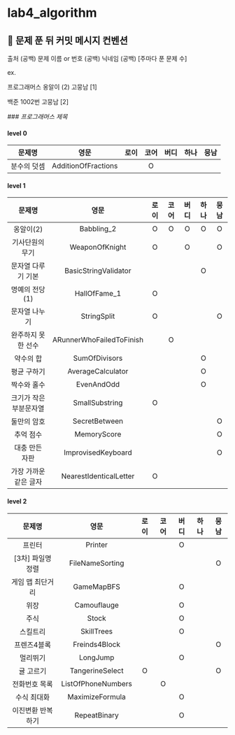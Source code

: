 # lab4_algorithm

## 👊 문제 푼 뒤 커밋 메시지 컨벤션

출처 (공백) 문제 이름 or 번호 (공백) 닉네임 (공백) [주마다 푼 문제 수]

ex.

프로그래머스 옹알이 (2) 고뭉남 [1]

백준 1002번 고뭉남 [2]

_### 프로그래머스 제목_

#### level 0

|  문제명   |         영문          | 로이 | 코어 | 버디 | 하나 | 뭉남 | 
|:------:|:-------------------:|:--:|:--:|:--:|:--:|:--:|
| 분수의 덧셈 | AdditionOfFractions |    | O  |    |    |    |

#### level 1

|     문제명      |            영문            | 로이 | 코어 | 버디 | 하나 | 뭉남 | 
|:------------:|:------------------------:|:--:|:--:|:--:|:--:|:--:|
|    옹알이(2)    |        Babbling_2        | O  | O  | O  | O  | O  |
|   기사단원의 무기   |      WeaponOfKnight      | O  |    | O  |    | O  |
|  문자열 다루기 기본  |   BasicStringValidator   |    |    |    | O  |    |
|  명예의 전당 (1)  |       HallOfFame_1       | O  |    |    |    |    |
|   문자열 나누기    |       StringSplit        | O  |    |    |    | O  |
|  완주하지 못한 선수  | ARunnerWhoFailedToFinish |    | O  |    |    |    |
|    약수의 합     |      SumOfDivisors       |    |    |    | O  |    |
|    평균 구하기    |    AverageCalculator     |    |    |    | O  |    |
|    짝수와 홀수    |        EvenAndOdd        |    |    |    | O  |    |
| 크기가 작은 부분문자열 |      SmallSubstring      | O  |    |    |    |    |
|    둘만의 암호    |      SecretBetween       |    |    |    |    | O  |
|    추억 점수     |       MemoryScore        |    |    |    |    | O  |
|   대충 만든 자판   |    ImprovisedKeyboard    |    |    |    |    | O  |
| 가장 가까운 같은 글자 |  NearestIdenticalLetter  | O  |    |    |    |    |

#### level 2

|     문제명     |         영문         | 로이 | 코어 | 버디 | 하나 | 뭉남 | 
|:-----------:|:------------------:|:--:|:--:|:--:|:--:|:--:|
|     프린터     |      Printer       |    |    | O  |    |    |
| [3차] 파일명 정렬 |  FileNameSorting   |    |    |    |    | O  |
|  게임 맵 최단거리  |     GameMapBFS     |    |    | O  |    |    |
|     위장      |    Camouflauge     |    |    | O  |    |    |
|     주식      |       Stock        |    |    | O  |    |    |
|    스킬트리     |     SkillTrees     |    |    | O  |    |    |
|   프렌즈4블록    |   Freinds4Block    |    |    |    |    | O  |
|    멀리뛰기     |      LongJump      |    |    | O  |    |    |
|    귤 고르기    |  TangerineSelect   | O  |    |    |    | O  |
|   전화번호 목록   | ListOfPhoneNumbers |    | O  |    |    |    |
|   수식 최대화    |  MaximizeFormula   |    |    | O  |    |    |
|  이진변환 반복하기  |    RepeatBinary    |    |    | O  |    |    |

  
